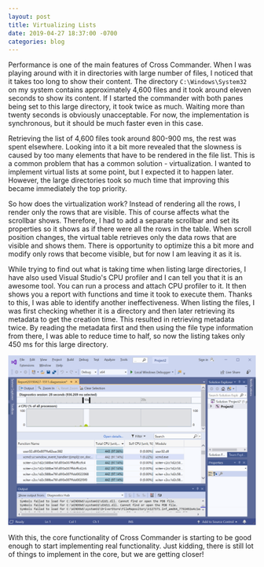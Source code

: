```yaml
---
layout: post
title: Virtualizing Lists
date: 2019-04-27 18:37:00 -0700
categories: blog
---
```


Performance is one of the main features of Cross Commander. When I was playing around with it in directories with large number of files, I noticed that it takes too long to show their content. The directory `C:\Windows\System32` on my system contains approximately 4,600 files and it took around eleven seconds to show its content. If I started the commander with both panes being set to this large directory, it took twice as much. Waiting more than twenty seconds is obviously unacceptable. For now, the implementation is synchronous, but it should be much faster even in this case.

Retrieving the list of 4,600 files took around 800-900 ms, the rest was spent elsewhere. Looking into it a bit more revealed that the slowness is caused by too many elements that have to be rendered in the file list. This is a common problem that has a common solution - virtualization. I wanted to implement virtual lists at some point, but I expected it to happen later. However, the large directories took so much time that improving this became immediately the top priority.

So how does the virtualization work? Instead of rendering all the rows, I render only the rows that are visible. This of course affects what the scrollbar shows. Therefore, I had to add a separate scrollbar and set its properties so it shows as if there were all the rows in the table. When scroll position changes, the virtual table retrieves only the data rows that are visible and shows them. There is opportunity to optimize this a bit more and modify only rows that become visible, but for now I am leaving it as it is.

While trying to find out what is taking time when listing large directories, I have also used Visual Studio's CPU profiler and I can tell you that it is an awesome tool. You can run a process and attach CPU profiler to it. It then shows you a report with functions and time it took to execute them. Thanks to this, I was able to identify another ineffectiveness. When listing the files, I was first checking whether it is a directory and then later retrieving its metadata to get the creation time. This resulted in retrieving metadata twice. By reading the metadata first and then using the file type information from there, I was able to reduce time to half, so now the listing takes only 450 ms for this large directory.

![CPU Profiler](/images/2019-04-27-cpu-profiler.png)

With this, the core functionality of Cross Commander is starting to be good enough to start implementing real functionality. Just kidding, there is still lot of things to implement in the core, but we are getting closer!
